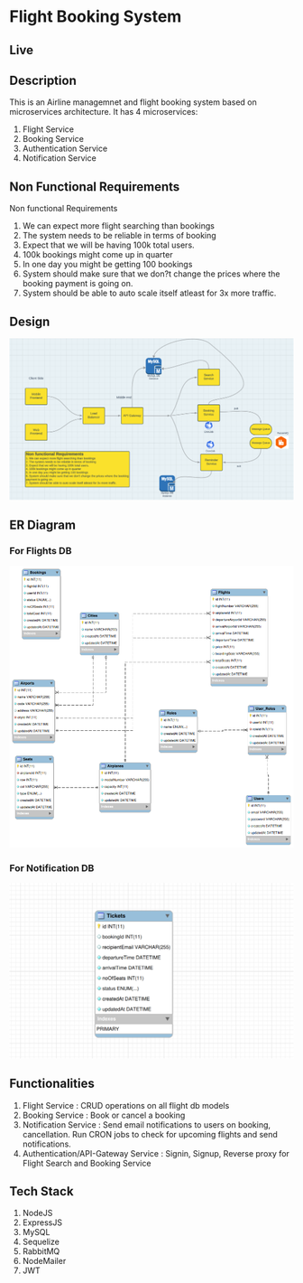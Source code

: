 # Flight Booking System

## Live

<!-- The deployed application can be fetched at [flights.keshavcarpenter.tech](https://flights.keshavcarpenter.tech/api/v1/info). -->
<!-- Please refer to the Postman Docs to understand the APIs and try out [Postman Collection](https://documenter.getpostman.com/view/27853841/2sA3XJmkR8) -->

## Description

This is an Airline managemnet and flight booking system based on microservices architecture. It has 4 microservices:

1. Flight Service
2. Booking Service
3. Authentication Service
4. Notification Service

## Non Functional Requirements

Non functional Requirements

1.  We can expect more flight searching than bookings
2.  The system needs to be reliable in terms of booking
3.  Expect that we will be having 100k total users.
4.  100k bookings might come up in quarter
5.  In one day you might be getting 100 bookings
6.  System should make sure that we don?t change the prices where the
    booking payment is going on.
7.  System should be able to auto scale itself atleast for 3x more traffic.

## Design

![HLD-Design of Flight Booking System](hld-complete.png)

## ER Diagram

### For Flights DB

![ER Diagram](er.png)

### For Notification DB

![ER Diagram](notificationdb.png)

## Functionalities

1. Flight Service : CRUD operations on all flight db models
2. Booking Service : Book or cancel a booking
3. Notification Service : Send email notifications to users on booking, cancellation. Run CRON jobs to check for upcoming flights and send notifications.
4. Authentication/API-Gateway Service : Signin, Signup, Reverse proxy for Flight Search and Booking Service

## Tech Stack

1.  NodeJS
2.  ExpressJS
3.  MySQL
4.  Sequelize
5.  RabbitMQ
6.  NodeMailer
7.  JWT

